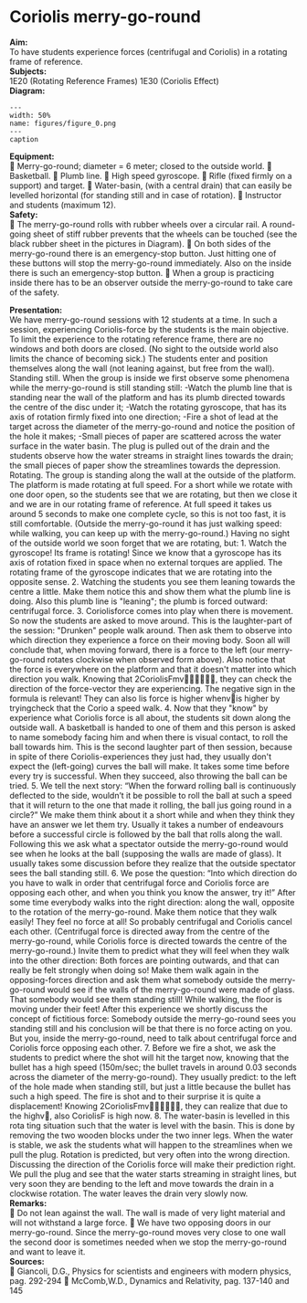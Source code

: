 # Coriolis merry-go-round 
    
<b> Aim: </b>  
 To have students experience forces (centrifugal and Coriolis) in a rotating frame of reference.    
<b> Subjects: </b>  
 1E20 (Rotating Reference Frames) 1E30 (Coriolis Effect)   
<b> Diagram: </b>  
   
```{figure} figures/figure_0.png  
---  
width: 50%  
name: figures/figure_0.png  
---  
caption  
``` 
     
<b> Equipment: </b>  
  Merry-go-round; diameter = 6 meter; closed to the outside world.  Basketball.  Plumb line.  High speed gyroscope.  Rifle (fixed firmly on a support) and target.  Water-basin, (with a central drain) that can easily be levelled horizontal (for standing still and in case of rotation).  Instructor and students (maximum 12).     
<b> Safety: </b>  
  The merry-go-round rolls with rubber wheels over a circular rail. A round-going sheet of stiff rubber prevents that the wheels can be touched (see the black rubber sheet in the pictures in Diagram).  On both sides of the merry-go-round there is an emergency-stop button. Just hitting one of these buttons will stop the merry-go-round immediately. Also on the inside there is such an emergency-stop button.  When a group is practicing inside there has to be an observer outside the merry-go-round to take care of the safety.
   
<b> Presentation: </b>  
 We have merry-go-round sessions with 12 students at a time. In such a session, experiencing Coriolis-force by the students is the main objective. To limit the experience to the rotating reference frame, there are no windows and both doors are closed. (No sight to the outside world also limits the chance of becoming sick.) The students enter and position themselves along the wall (not leaning against, but free from the wall). Standing still. When the group is inside we first observe some phenomena while the merry-go-round is still standing still: -Watch the plumb line that is standing near the wall of the platform and has its plumb directed towards the centre of the disc under it; -Watch the rotating gyroscope, that has its axis of rotation firmly fixed into one direction; -Fire a shot of lead at the target across the diameter of the merry-go-round and notice the position of the hole it makes; -Small pieces of paper are scattered across the water surface in the water basin. The plug is pulled out of the drain and the students observe how the water streams in straight lines towards the drain; the small pieces of paper show the streamlines towards the depression. Rotating. The group is standing along the wall at the outside of the platform. The platform is made rotating at full speed. For a short while we rotate with one door open, so the students see that we are rotating, but then we close it and we are in our rotating frame of reference. At full speed it takes us around 5 seconds to make one complete cycle, so this is not too fast, it is still comfortable. (Outside the merry-go-round it has just walking speed: while walking, you can keep up with the merry-go-round.)   Having no sight of the outside world we soon forget that we are rotating, but:  1. Watch the gyroscope! Its frame is rotating! Since we know that a gyroscope has its axis of rotation fixed in space when no external torques are applied. The rotating frame of the gyroscope indicates that we are rotating into the opposite sense. 2. Watching the students you see them leaning towards the centre a little. Make them notice this and show them what the plumb line is doing. Also this plumb line is "leaning"; the plumb is forced outward: centrifugal force. 3. Coriolisforce comes into play when there is movement. So now the students are asked to move around. This is the laughter-part of the session: "Drunken" people walk around.                                                                            Then ask them to observe into which direction they experience a force on their moving body. Soon all will conclude that, when moving forward, there is a force to the left (our merry-go-round rotates clockwise when observed form   above). Also notice that the force is everywhere on the platform and that it doesn't matter into which direction you walk. Knowing that 2CoriolisFmv, they can check the direction of the force-vector they are experiencing. The negative sign in the formula is relevant! They can also lis force is higher whenvis higher by tryingcheck that the Corio a speed walk. 4. Now that they "know" by experience what Coriolis force is all about, the students sit down along the outside wall. A basketball is handed to one of them and this person is asked to name somebody facing him and when there is visual contact, to roll the ball towards him. This is the second laughter part of then session, because in spite of there Coriolis-experiences they just had, they usually don't expect the (left-going) curves the ball will make. It takes some time before every try is successful. When they succeed, also throwing the ball can be tried. 5. We tell the next story: “When the forward rolling ball is continuously deflected to the side, wouldn’t it be possible to roll the ball at such a speed that it will return to the one that made it rolling, the ball jus going round in a circle?” We make them think about it a short while and when they think they have an answer we let them try. Usually it takes a number of endeavours before a successful circle is followed by the ball that rolls along the wall.                       Following this we ask what a spectator outside the merry-go-round would see when he looks at the ball (supposing the walls are made of glass). It usually takes some discussion before they realize that the outside spectator sees the ball standing still. 6. We pose the question: “Into which direction do you have to walk in order that centrifugal force and Coriolis force are opposing each other, and when you think you know the answer, try it!” After some time everybody walks into the right direction: along the wall, opposite to the rotation of the merry-go-round. Make them notice that they walk easily! They feel no force at all! So probably centrifugal and Coriolis cancel each other. (Centrifugal force is directed away from the centre of the merry-go-round, while Coriolis force is directed towards the centre of the merry-go-round.) Invite them to predict what they will feel when they walk into the other direction: Both forces are pointing outwards, and that can really be felt strongly when doing so! Make them walk again in the opposing-forces direction and ask them what somebody outside the merry-go-round would see if the walls of the merry-go-round were made of glass. That somebody would see them standing still! While walking, the floor is moving under their feet! After this experience we shortly discuss the concept of fictitious force: Somebody outside the merry-go-round sees you standing still and his conclusion will be that there is no force acting on you. But you, inside the merry-go-round, need to talk about centrifugal force and Coriolis force opposing each other. 7. Before we fire a shot, we ask the students to predict where the shot will hit the target now, knowing that the bullet has a high speed (150m/sec; the bullet travels in around 0.03 seconds across the diameter of the merry-go-round). They usually predict: to the left of the hole made when standing still, but just a little because the bullet has such a high speed. The fire is shot and to their surprise it is quite a displacement! Knowing 2CoriolisFmv, they can realize that due to the highv, also CoriolisF is high now. 8. The water-basin is levelled in this rota ting situation such that the water is  level with the basin. This is done by removing the two wooden blocks under the two inner legs. When the water is stable, we ask the students what will happen to the streamlines when we pull the plug. Rotation is predicted, but very often into the wrong direction. Discussing the direction of the Coriolis force will make their prediction right. We pull the plug and see that the water starts streaming in straight lines, but very soon they are bending to the left and move towards the drain in a clockwise rotation. The water leaves the drain very slowly now.   
<b> Remarks: </b>  
  Do not lean against the wall. The wall is made of very light material and will not withstand a large force.  We have two opposing doors in our merry-go-round. Since the merry-go-round moves very close to one wall the second door is sometimes needed when we stop the merry-go-round and want to leave it.   
<b> Sources: </b>  
  Giancoli, D.G., Physics for scientists and engineers with modern physics, pag. 292-294  McComb,W.D., Dynamics and Relativity, pag. 137-140 and 145  